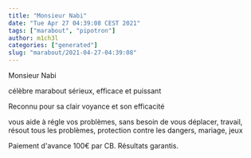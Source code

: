 ```yaml
---
title: "Monsieur Nabi"
date: "Tue Apr 27 04:39:08 CEST 2021"
tags: ["marabout", "pipotron"]
author: m1ch3l
categories: ["generated"]
slug: "marabout/2021-04-27-04:39:08"
---
```


Monsieur Nabi

célèbre marabout sérieux, efficace et puissant

Reconnu pour sa clair voyance et son efficacité

vous aide à régle vos problèmes, sans besoin de vous déplacer, travail, résout tous les problèmes, protection contre les dangers, mariage, jeux

Paiement d'avance 100€ par CB. Résultats garantis.

